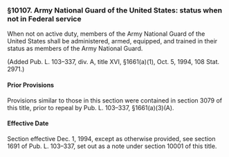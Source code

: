 ### §10107. Army National Guard of the United States: status when not in Federal service ###

When not on active duty, members of the Army National Guard of the United States shall be administered, armed, equipped, and trained in their status as members of the Army National Guard.

(Added Pub. L. 103–337, div. A, title XVI, §1661(a)(1), Oct. 5, 1994, 108 Stat. 2971.)

#### Prior Provisions ####

Provisions similar to those in this section were contained in section 3079 of this title, prior to repeal by Pub. L. 103–337, §1661(a)(3)(A).

#### Effective Date ####

Section effective Dec. 1, 1994, except as otherwise provided, see section 1691 of Pub. L. 103–337, set out as a note under section 10001 of this title.